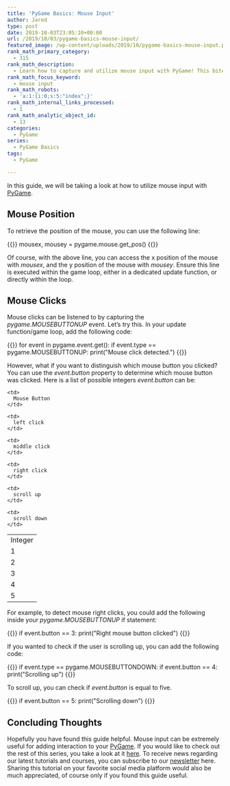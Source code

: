 ```yaml
---
title: 'PyGame Basics: Mouse Input'
author: Jared
type: post
date: 2019-10-03T23:05:10+00:00
url: /2019/10/03/pygame-basics-mouse-input/
featured_image: /wp-content/uploads/2019/10/pygame-basics-mouse-input.png
rank_math_primary_category:
  - 315
rank_math_description:
  - Learn how to capture and utilize mouse input with PyGame! This bite-sized guide shows you everything you need to start adding input to your games.
rank_math_focus_keyword:
  - mouse input
rank_math_robots:
  - 'a:1:{i:0;s:5:"index";}'
rank_math_internal_links_processed:
  - 1
rank_math_analytic_object_id:
  - 13
categories:
  - PyGame
series:
  - PyGame Basics
tags:
  - PyGame

---
```

In this guide, we will be taking a look at how to utilize mouse input with [PyGame][1].

## Mouse Position

To retrieve the position of the mouse, you can use the following line:

{{<highlight py3>}}
mousex, mousey = pygame.mouse.get_pos()
{{</highlight>}}

Of course, with the above line, you can access the x position of the mouse with _mousex_, and the y position of the mouse with _mousey_. Ensure this line is executed within the game loop, either in a dedicated update function, or directly within the loop.

## Mouse Clicks

Mouse clicks can be listened to by capturing the _pygame.MOUSEBUTTONUP_ event. Let&#8217;s try this. In your update function/game loop, add the following code:

{{<highlight py3>}}
for event in pygame.event.get():
    if event.type == pygame.MOUSEBUTTONUP:
        print("Mouse click detected.")
{{</highlight>}}

However, what if you want to distinguish which mouse button you clicked? You can use the _event.button_ property to determine which mouse button was clicked. Here is a list of possible integers _event.button_ can be:

<table class="wp-block-table">
  <tr>
    <td>
      Integer
    </td>
    
    <td>
      Mouse Button
    </td>
  </tr>
  
  <tr>
    <td>
      1
    </td>
    
    <td>
      left click
    </td>
  </tr>
  
  <tr>
    <td>
      2
    </td>
    
    <td>
      middle click
    </td>
  </tr>
  
  <tr>
    <td>
      3
    </td>
    
    <td>
      right click
    </td>
  </tr>
  
  <tr>
    <td>
      4
    </td>
    
    <td>
      scroll up
    </td>
  </tr>
  
  <tr>
    <td>
      5
    </td>
    
    <td>
      scroll down
    </td>
  </tr>
</table>

For example, to detect mouse right clicks, you could add the following inside your _pygame.MOUSEBUTTONUP_ if statement:

{{<highlight py3>}}
if event.button == 3:
    print("Right mouse button clicked")
{{</highlight>}}

If you wanted to check if the user is scrolling up, you can add the following code:

{{<highlight py3>}}
if event.type == pygame.MOUSEBUTTONDOWN:
    if event.button == 4:
        print("Scrolling up")
{{</highlight>}}

To scroll up, you can check if _event.button_ is equal to five.

{{<highlight py3>}}
if event.button == 5:
    print("Scrolling down")
{{</highlight>}}

## Concluding Thoughts

Hopefully you have found this guide helpful. Mouse input can be extremely useful for adding interaction to your [PyGame][1]. If you would like to check out the rest of this series, you take a look at it [here][2]. To receive news regarding our latest tutorials and courses, you can subscribe to our [newsletter][3] here. Sharing this tutorial on your favorite social media platform would also be much appreciated, of course only if you found this guide useful.

 [1]: https://pygame.org
 [2]: https://learn.yorkcs.com/category/tutorials/gamedev/pygame/pygame-basics/
 [3]: https://learn.yorkcs.com/newsletter